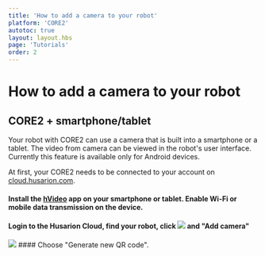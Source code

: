 ```yaml
---
title: 'How to add a camera to your robot'
platform: 'CORE2'
autotoc: true
layout: layout.hbs
page: 'Tutorials'
order: 2
---
```


# How to add a camera to your robot #
## CORE2 + smartphone/tablet ##
Your robot with CORE2 can use a camera that is built into a smartphone or a tablet. The video from camera can be viewed in the robot's user interface. Currently this feature is available only for Android devices.

At first, your CORE2 needs to be connected to your account on [cloud.husarion.com](https://cloud.husarion.com/).

#### Install the [hVideo](https://play.google.com/store/apps/details?id=com.husarion.video2&hl=en) app on your smartphone or tablet. Enable Wi-Fi or mobile data transmission on the device.
#### Login to the Husarion Cloud, find your robot, click <img src="/assets/img/howToStart/plus.png"/> and "Add camera"
<img src="/assets/img/howToStart/cloud_add_camera.png"/>
#### Choose "Generate new QR code".
